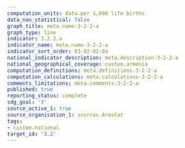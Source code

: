 ```yaml
---
computation_units: data.per 1,000 life births
data_non_statistical: false
graph_title: meta.name-3-2-2-a
graph_type: line
indicator: 3.2.2.a
indicator_name: meta.name-3-2-2-a
indicator_sort_order: 03-02-02-0a
national_indicator_description: meta.description-3-2-2-a
national_geographical_coverage: custom.armenia
computation_definitions: meta.definitions-3-2-2-a
computation_calculations: meta.calculations-3-2-2-a
comments_limitations: meta.comments-3-2-2-a
published: true
reporting_status: complete
sdg_goal: '3'
source_active_1: true
source_organisation_1: sources.Armstat
tags:
- custom.national
target_id: '3.2'
---
```

